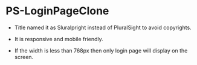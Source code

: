 # PS-LoginPageClone

* Title named it as Sluralpright instead of PluralSight to avoid copyrights.

* It is responsive and mobile friendly.

* If the width is less than 768px then only login page will display on the screen.
